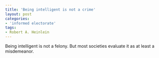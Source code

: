 ```yaml
---
title: 'Being intelligent is not a crime'
layout: post
categories:
- 'informed electorate'
tags:
- Robert A. Heinlein
---
```


Being intelligent is not a felony. But most societies evaluate it as at least a misdemeanor.